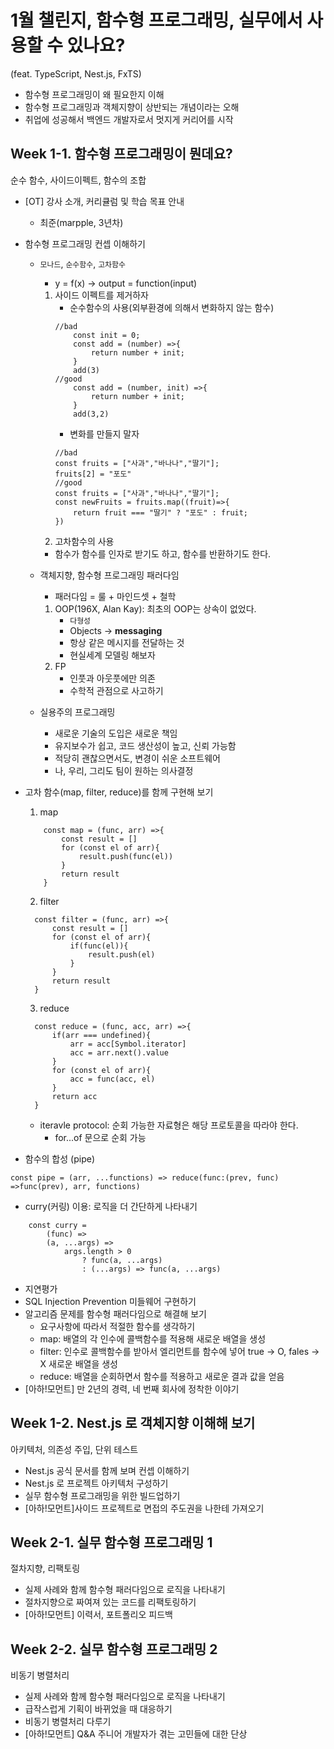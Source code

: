 # 1월 챌린지, 함수형 프로그래밍, 실무에서 사용할 수 있나요?

(feat. TypeScript, Nest.js, FxTS)

- 함수형 프로그래밍이 왜 필요한지 이해
- 함수형 프로그래밍과 객체지향이 상반되는 개념이라는 오해
- 취업에 성공해서 백엔드 개발자로서 멋지게 커리어를 시작

## Week 1-1. 함수형 프로그래밍이 뭔데요?

순수 함수, 사이드이펙트, 함수의 조합

- [OT] 강사 소개, 커리큘럼 및 학습 목표 안내
  - 최준(marpple, 3년차)
- 함수형 프로그래밍 컨셉 이해하기

  - `모나드`, `순수함수`, `고차함수`

    - y = f(x) -> output = function(input)

    1. 사이드 이펙트를 제거하자
       - 순수함수의 사용(외부환경에 의해서 변화하지 않는 함수)
       ```
       //bad
           const init = 0;
           const add = (number) =>{
               return number + init;
           }
           add(3)
       //good
           const add = (number, init) =>{
               return number + init;
           }
           add(3,2)
       ```
       - 변화를 만들지 말자
       ```
       //bad
       const fruits = ["사과","바나나","딸기"];
       fruits[2] = "포도"
       //good
       const fruits = ["사과","바나나","딸기"];
       const newFruits = fruits.map((fruit)=>{
           return fruit === "딸기" ? "포도" : fruit;
       })
       ```
    2. 고차함수의 사용

    - 함수가 함수를 인자로 받기도 하고, 함수를 반환하기도 한다.

  - 객체지향, 함수형 프로그래밍 패러다임
    - 패러다임 = 룰 + 마인드셋 + 철학
    1. OOP(196X, Alan Kay): 최초의 OOP는 상속이 없었다.
       - `다형성`
       - Objects -> **messaging**
       - 항상 같은 메시지를 전달하는 것
       - 현실세계 모델링 해보자
    2. FP
       - 인풋과 아웃풋에만 의존
       - 수학적 관점으로 사고하기
  - 실용주의 프로그래밍
    - 새로운 기술의 도입은 새로운 책임
    - 유지보수가 쉽고, 코드 생산성이 높고, 신뢰 가능함
    - 적당히 괜찮으면서도, 변경이 쉬운 소프트웨어
    - 나, 우리, 그리도 팀이 원하는 의사결정

- 고차 함수(map, filter, reduce)를 함께 구현해 보기
  1. map
  ```
      const map = (func, arr) =>{
          const result = []
          for (const el of arr){
              result.push(func(el))
          }
          return result
      }
  ```
  2. filter
  ```
    const filter = (func, arr) =>{
        const result = []
        for (const el of arr){
            if(func(el)){
                result.push(el)
            }
        }
        return result
    }
  ```
  3. reduce
  ```
    const reduce = (func, acc, arr) =>{
        if(arr === undefined){
            arr = acc[Symbol.iterator]
            acc = arr.next().value
        }
        for (const el of arr){
            acc = func(acc, el)
        }
        return acc
    }
  ```
  - iteravle protocol: 순회 가능한 자료형은 해당 프로토콜을 따라야 한다.
    - for...of 문으로 순회 가능
- 함수의 합성 (pipe)

```
const pipe = (arr, ...functions) => reduce(func:(prev, func) =>func(prev), arr, functions)
```

- curry(커링) 이용: 로직을 더 간단하게 나타내기

```
    const curry =
        (func) =>
        (a, ...args) =>
            args.length > 0
                ? func(a, ...args)
                : (...args) => func(a, ...args)
```

- 지연평가
- SQL Injection Prevention 미들웨어 구현하기
- 알고리즘 문제를 함수형 패러다임으로 해결해 보기
  - 요구사항에 따라서 적절한 함수를 생각하기
  - map: 배열의 각 인수에 콜백함수를 적용해 새로운 배열을 생성
  - filter: 인수로 콜백함수를 받아서 엘리먼트를 함수에 넣어 true -> O, fales -> X 새로운 배열을 생성
  - reduce: 배열을 순회하면서 함수를 적용하고 새로운 결과 값을 얻음
- [아하!모먼트] 만 2년의 경력, 네 번째 회사에 정착한 이야기

## Week 1-2. Nest.js 로 객체지향 이해해 보기

아키텍처, 의존성 주입, 단위 테스트

- Nest.js 공식 문서를 함께 보며 컨셉 이해하기
- Nest.js 로 프로젝트 아키텍처 구성하기
- 실무 함수형 프로그래밍을 위한 빌드업하기
- [아하!모먼트]사이드 프로젝트로 면접의 주도권을 나한테 가져오기

## Week 2-1. 실무 함수형 프로그래밍 1

절차지향, 리팩토링

- 실제 사례와 함께 함수형 패러다임으로 로직을 나타내기
- 절차지향으로 짜여져 있는 코드를 리팩토링하기
- [아하!모먼트] 이력서, 포트폴리오 피드백

## Week 2-2. 실무 함수형 프로그래밍 2

비동기 병렬처리

- 실제 사례와 함께 함수형 패러다임으로 로직을 나타내기
- 급작스럽게 기획이 바뀌었을 때 대응하기
- 비동기 병렬처리 다루기
- [아하!모먼트] Q&A 주니어 개발자가 겪는 고민들에 대한 단상
